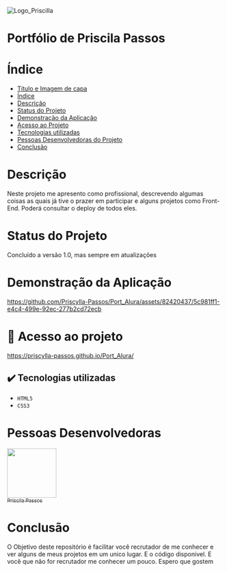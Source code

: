 ![Logo_Priscilla](https://github.com/Priscylla-Passos/Port_Alura/assets/82420437/ebda3d8f-9c1a-4e59-ad3d-039fe1f1713e)

# Portfólio de Priscila Passos

# Índice 
* [Título e Imagem de capa](#Portfólio-de-Priscila-Passos)
* [Índice](#índice)
* [Descrição](#descrição)
* [Status do Projeto](#status-do-Projeto)
* [Demonstração da Aplicação](#funcionalidades-e-demonstração-da-aplicação)
* [Acesso ao Projeto](#acesso-ao-projeto)
* [Tecnologias utilizadas](#tecnologias-utilizadas)
* [Pessoas Desenvolvedoras do Projeto](#pessoas-desenvolvedoras)
* [Conclusão](#conclusão)

# Descrição
Neste projeto me apresento como profissional, descrevendo algumas coisas as quais já tive o prazer em participar e alguns projetos como Front-End. 
Poderá consultar o deploy de todos eles.

# Status do Projeto
Concluído a versão 1.0, mas sempre em atualizações

# Demonstração da Aplicação

https://github.com/Priscylla-Passos/Port_Alura/assets/82420437/5c981ff1-e4c4-499e-92ec-277b2cd72ecb

# 📁 Acesso ao projeto

https://priscylla-passos.github.io/Port_Alura/

## ✔️ Tecnologias utilizadas

- ``HTML5``
- ``CSS3``

# Pessoas Desenvolvedoras

[<img loading="lazy" src="https://avatars.githubusercontent.com/u/82420437?v=4" width=115><br><sub>Priscila Passos</sub>](https://github.com/Priscylla-Passos)

# Conclusão
O Objetivo deste repositório é facilitar você recrutador de me conhecer e ver alguns de meus projetos em um unico lugar. E o código disponivel.
E você que não for recrutador me conhecer um pouco. Espero que gostem 
